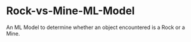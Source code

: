 # Rock-vs-Mine-ML-Model
An ML Model to determine whether an object encountered is a Rock or a Mine.
